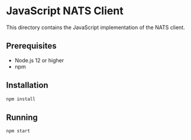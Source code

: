 # JavaScript NATS Client

This directory contains the JavaScript implementation of the NATS client.

## Prerequisites

- Node.js 12 or higher
- npm

## Installation

```bash
npm install
```

## Running

```bash
npm start